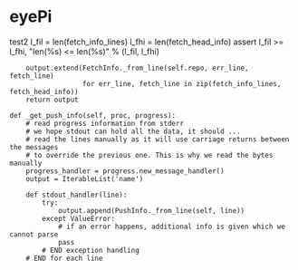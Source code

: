 # eyePi
test2
 l_fil = len(fetch_info_lines)
        l_fhi = len(fetch_head_info)
        assert l_fil >= l_fhi, "len(%s) <= len(%s)" % (l_fil, l_fhi)

        output.extend(FetchInfo._from_line(self.repo, err_line, fetch_line)
                      for err_line, fetch_line in zip(fetch_info_lines, fetch_head_info))
        return output

    def _get_push_info(self, proc, progress):
        # read progress information from stderr
        # we hope stdout can hold all the data, it should ...
        # read the lines manually as it will use carriage returns between the messages
        # to override the previous one. This is why we read the bytes manually
        progress_handler = progress.new_message_handler()
        output = IterableList('name')

        def stdout_handler(line):
            try:
                output.append(PushInfo._from_line(self, line))
            except ValueError:
                # if an error happens, additional info is given which we cannot parse
                pass
            # END exception handling
        # END for each line
